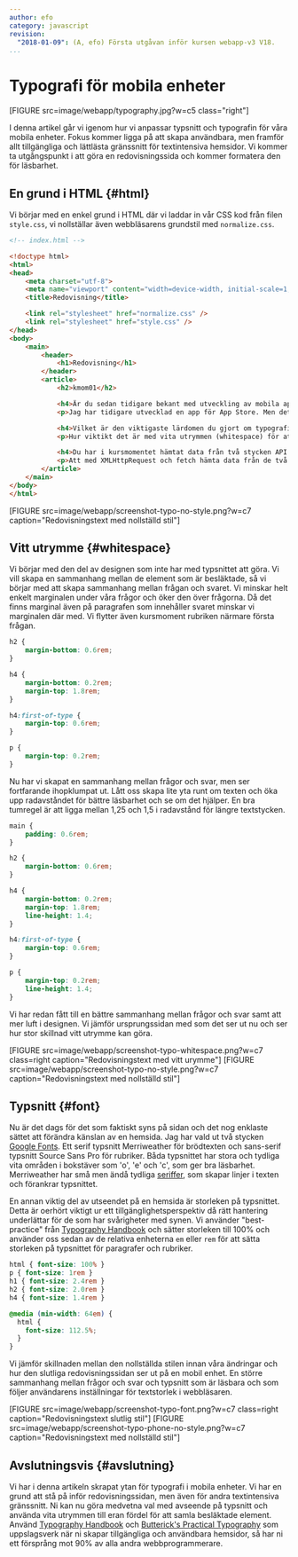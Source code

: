 ```yaml
---
author: efo
category: javascript
revision:
  "2018-01-09": (A, efo) Första utgåvan inför kursen webapp-v3 V18.
...
```

Typografi för mobila enheter
==================================

[FIGURE src=image/webapp/typography.jpg?w=c5 class="right"]

I denna artikel går vi igenom hur vi anpassar typsnitt och typografin för våra mobila enheter. Fokus kommer ligga på att skapa användbara, men framför allt tillgängliga och lättlästa gränssnitt för textintensiva hemsidor. Vi kommer ta utgångspunkt i att göra en redovisningssida och kommer formatera den för läsbarhet.



<!--more-->



En grund i HTML {#html}
--------------------------------------
Vi börjar med en enkel grund i HTML där vi laddar in vår CSS kod från filen `style.css`, vi nollställar även webbläsarens grundstil med `normalize.css`.

```html
<!-- index.html -->

<!doctype html>
<html>
<head>
    <meta charset="utf-8">
    <meta name="viewport" content="width=device-width, initial-scale=1, shrink-to-fit=no">
    <title>Redovisning</title>

    <link rel="stylesheet" href="normalize.css" />
    <link rel="stylesheet" href="style.css" />
</head>
<body>
    <main>
        <header>
            <h1>Redovisning</h1>
        </header>
        <article>
            <h2>kmom01</h2>

            <h4>Är du sedan tidigare bekant med utveckling av mobila appar?</h4>
            <p>Jag har tidigare utvecklad en app för App Store. Men det var i Objective-C och långt ifrån webbens tekniker som används i denna kurs. Utvecklingsmiljön i denna kurs känns som mer den jag är van vid från tidigare webb kurser och webbprogramming i allmänhet.</p>

            <h4>Vilket är den viktigaste lärdomen du gjort om typografi för mobila enheter?</h4>
            <p>Hur viktikt det är med vita utrymmen (whitespace) för att klumpa ihop besläktade element. Vita utrymmen ger dessutom ett luftigare utseende, som känns mer modernt.</p>

            <h4>Du har i kursmomentet hämtat data från två stycken API. Hur kändes detta?</h4>
            <p>Att med XMLHttpRequest och fetch hämta data från de två API fungerade bra. Dokumentationen för Githubs API var från början överväldigande, men med lite tillvänning gick det att få fram det jag sökte. Ger stora möjligheter med API:er där man frikopplad från implementeringen kan få fram snygga klienter. Blir spännande att jobba vidare med detta i kommande kursmoment.</p>
        </article>
    </main>
</body>
</html>
```

[FIGURE src=image/webapp/screenshot-typo-no-style.png?w=c7 caption="Redovisningstext med nollställd stil"]



Vitt utrymme {#whitespace}
--------------------------------------
Vi börjar med den del av designen som inte har med typsnittet att göra. Vi vill skapa en sammanhang mellan de element som är besläktade, så vi börjar med att skapa sammanhang mellan frågan och svaret. Vi minskar helt enkelt marginalen under våra frågor och öker den över frågorna. Då det finns marginal även på paragrafen som innehåller svaret minskar vi marginalen där med. Vi flytter även kursmoment rubriken närmare första frågan.

```css
h2 {
    margin-bottom: 0.6rem;
}

h4 {
    margin-bottom: 0.2rem;
    margin-top: 1.8rem;
}

h4:first-of-type {
    margin-top: 0.6rem;
}

p {
    margin-top: 0.2rem;
}
```

Nu har vi skapat en sammanhang mellan frågor och svar, men ser fortfarande ihopklumpat ut. Lått oss skapa lite yta runt om texten och öka upp radavståndet för bättre läsbarhet och se om det hjälper. En bra tumregel är att ligga mellan 1,25 och 1,5 i radavstånd för längre textstycken.

```css
main {
    padding: 0.6rem;
}

h2 {
    margin-bottom: 0.6rem;
}

h4 {
    margin-bottom: 0.2rem;
    margin-top: 1.8rem;
    line-height: 1.4;
}

h4:first-of-type {
    margin-top: 0.6rem;
}

p {
    margin-top: 0.2rem;
    line-height: 1.4;
}
```

Vi har redan fått till en bättre sammanhang mellan frågor och svar samt att mer luft i designen. Vi jämför ursprungssidan med som det ser ut nu och ser hur stor skillnad vitt utrymme kan göra.

[FIGURE src=image/webapp/screenshot-typo-whitespace.png?w=c7 class=right caption="Redovisningstext med vitt urymme"]
[FIGURE src=image/webapp/screenshot-typo-no-style.png?w=c7 caption="Redovisningstext med nollställd stil"]



Typsnitt {#font}
--------------------------------------
Nu är det dags för det som faktiskt syns på sidan och det nog enklaste sättet att förändra känslan av en hemsida. Jag har vald ut två stycken [Google Fonts](https://fonts.google.com/). Ett serif typsnitt Merriweather för brödtexten och sans-serif typsnitt Source Sans Pro för rubriker. Båda typsnittet har stora och tydliga vita områden i bokstäver som 'o', 'e' och 'c', som ger bra läsbarhet. Merriweather har små men ändå tydliga [seriffer](https://en.wikipedia.org/wiki/Serif), som skapar linjer i texten och förankrar typsnittet.

En annan viktig del av utseendet på en hemsida är storleken på typsnittet. Detta är oerhört viktigt ur ett tillgänglighetsperspektiv då rätt hantering underlättar för de som har svårigheter med synen. Vi använder "best-practice" från [Typography Handbook](http://typographyhandbook.com/) och sätter storleken till 100% och använder oss sedan av de relativa enheterna `em` eller `rem` för att sätta storleken på typsnittet för paragrafer och rubriker.

```css
html { font-size: 100% }
p { font-size: 1rem }
h1 { font-size: 2.4rem }
h2 { font-size: 2.0rem }
h4 { font-size: 1.4rem }

@media (min-width: 64em) {
  html {
    font-size: 112.5%;
  }
}
```

Vi jämför skillnaden mellan den nollställda stilen innan våra ändringar och hur den slutliga redovisningssidan ser ut på en mobil enhet. En större sammanhang mellan frågor och svar och typsnitt som är läsbara och som följer användarens inställningar för textstorlek i webbläsaren.

[FIGURE src=image/webapp/screenshot-typo-font.png?w=c7 class=right caption="Redovisningstext slutlig stil"]
[FIGURE src=image/webapp/screenshot-typo-phone-no-style.png?w=c7 caption="Redovisningstext med nollställd stil"]



Avslutningsvis {#avslutning}
--------------------------------------
Vi har i denna artikeln skrapat ytan för typografi i mobila enheter. Vi har en grund att stå på inför redovisningssidan, men även för andra textintensiva gränssnitt. Ni kan nu göra medvetna val med avseende på typsnitt och använda vita utrymmen till eran fördel för att samla besläktade element. Använd [Typography Handbook](http://typographyhandbook.com/) och [Butterick's Practical Typography](https://practicaltypography.com/) som uppslagsverk när ni skapar tillgängliga och användbara hemsidor, så har ni ett försprång mot 90% av alla andra webbprogrammerare.
